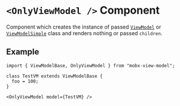 # `<OnlyViewModel />` Component  

Component which creates the instance of passed [`ViewModel`](/api/view-models/interface) or [`ViewModelSimple`](/api/view-models/view-model-simple) class and renders nothing or passed `children`.  


## Example   

```tsx
import { ViewModelBase, OnlyViewModel } from "mobx-view-model";

class TestVM extends ViewModelBase {
  foo = 100;
}

<OnlyViewModel model={TestVM} /> 
```

